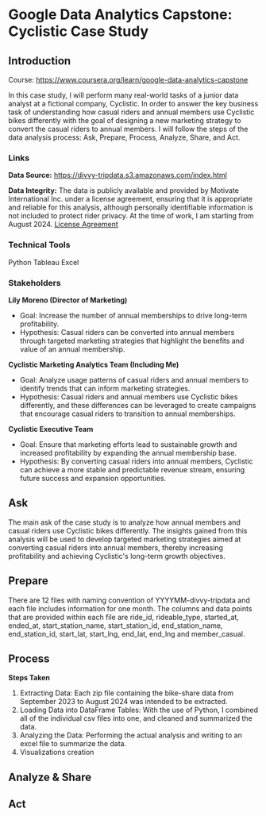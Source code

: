 # Google Data Analytics Capstone: Cyclistic Case Study

## Introduction
Course: https://www.coursera.org/learn/google-data-analytics-capstone

In this case study, I will perform many real-world tasks of a junior data analyst at a fictional company, Cyclistic. In order to answer the key business task of understanding how casual riders and annual members use Cyclistic bikes differently with the goal of designing a new marketing strategy to convert the casual riders to annual members. I will follow the steps of the data analysis process: Ask, Prepare, Process, Analyze, Share, and Act.

### Links
**Data Source:** https://divvy-tripdata.s3.amazonaws.com/index.html

**Data Integrity:** The data is publicly available and provided by Motivate International Inc. under a license agreement, ensuring that it is appropriate and reliable for this analysis, although personally identifiable information is not included to protect rider privacy. At the time of work, I am starting from August 2024. [License Agreement](https://divvybikes.com/data-license-agreement)


### Technical Tools
Python
Tableau
Excel

### Stakeholders
**Lily Moreno (Director of Marketing)**
- Goal: Increase the number of annual memberships to drive long-term profitability.
- Hypothesis: Casual riders can be converted into annual members through targeted marketing strategies that highlight the benefits and value of an annual membership.

**Cyclistic Marketing Analytics Team (Including Me)**
- Goal: Analyze usage patterns of casual riders and annual members to identify trends that can inform marketing strategies.
- Hypothesis: Casual riders and annual members use Cyclistic bikes differently, and these differences can be leveraged to create campaigns that encourage casual riders to transition to annual memberships.

**Cyclistic Executive Team**
- Goal: Ensure that marketing efforts lead to sustainable growth and increased profitability by expanding the annual membership base.
- Hypothesis: By converting casual riders into annual members, Cyclistic can achieve a more stable and predictable revenue stream, ensuring future success and expansion opportunities.

## Ask
The main ask of the case study is to analyze how annual members and casual riders use Cyclistic bikes differently. The insights gained from this analysis will be used to develop targeted marketing strategies aimed at converting casual riders into annual members, thereby increasing profitability and achieving Cyclistic's long-term growth objectives.

## Prepare
There are 12 files with naming convention of YYYYMM-divvy-tripdata and each file includes information for one month. The columns and data points that are provided within each file are ride_id, rideable_type, started_at, ended_at, start_station_name, start_station_id, end_station_name, end_station_id, start_lat, start_lng, end_lat, end_lng and member_casual.

## Process
**Steps Taken**
1. Extracting Data: Each zip file containing the bike-share data from September 2023 to August 2024 was intended to be extracted.
2. Loading Data into DataFrame Tables: With the use of Python, I combined all of the individual csv files into one, and cleaned and summarized the data.
3. Analyzing the Data: Performing the actual analysis and writing to an excel file to summarize the data.
4. Visualizations creation

## Analyze & Share


## Act
